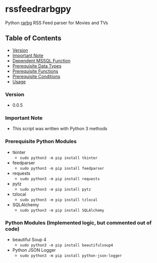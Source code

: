 # rssfeedrarbgpy
Python [rarbg](https://rarbg.to/torrents.php) RSS Feed parser for Movies and TVs

## Table of Contents
* [Version](#version)
* [Important Note](#important-note)
* [Dependent MSSQL Function](#dependent-mssql-function)
* [Prerequisite Data Types](#prerequisite-data-types)
* [Prerequisite Functions](#prerequisite-functions)
* [Prerequisite Conditions](#prerequisite-conditions)
* [Usage](#usage)

### Version
* 0.0.5

### **Important Note**
* This script was written with Python 3 methods

### Prerequisite Python Modules
* tkinter
  * `sudo python3 -m pip install tkinter`
* feedparser
  * `sudo python3 -m pip install feedparser`
* requests
  * `sudo python3 -m pip install requests`
* pytz
  * `sudo python3 -m pip install pytz`
* tzlocal
  * `sudo python3 -m pip install tzlocal`
* SQLAlchemy
  * `sudo python3 -m pip install SQLAlchemy`

### Python Modules (Implemented logic, but commented out of code)
* beautiful Soup 4
  * `sudo python3 -m pip install beautifulsoup4`
* Python JSON Logger
  * `sudo python3 -m pip install python-json-logger`
